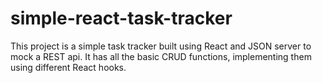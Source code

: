 # simple-react-task-tracker

This project is a simple task tracker built using React and JSON server to mock a REST api. It has all the basic CRUD functions, implementing them using different React hooks.
